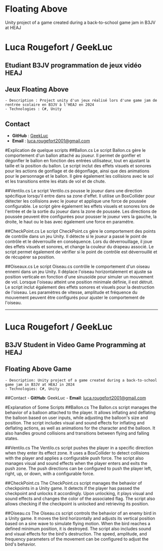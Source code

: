 # Floating Above
Unity project of a game created during a back-to-school game jam in B3JV at HEAJ

# Luca Rougefort / GeekLuc
## Etudiant B3JV programmation de jeux vidéo HEAJ

## **Jeux Floating Above**
    - Description : Project unity d'un jeux réalisé lors d'une game jam de rentrée scolaire en B3JV à l'HEAJ en 2024
    - Technologies : C#, Unity

## Contact
- **GitHub** : [GeekLuc](https://github.com/GeekLuc)
- **Email** : [luca.rougefort2001@gmail.com](luca.rougefort2001@gmail.com)

#Explication de quelque scripts
##Ballon.cs
Le script Ballon.cs gère le comportement d'un ballon attaché au joueur. Il permet de gonfler et dégonfler le ballon en fonction des entrées utilisateur, tout en ajustant la taille et la position du ballon. Le script inclut des effets visuels et sonores pour les actions de gonflage et de dégonflage, ainsi que des animations pour le personnage et le ballon. Il gère également les collisions avec le sol et les transitions entre les états de vol et de chute.

##Ventilo.cs
Le script Ventilo.cs pousse le joueur dans une direction spécifique lorsqu'il entre dans sa zone d'effet. Il utilise un BoxCollider pour détecter les collisions avec le joueur et applique une force de poussée configurable. Le script gère également les effets visuels et sonores lors de l'entrée et de la sortie du joueur dans la zone de poussée. Les directions de poussée peuvent être configurées pour pousser le joueur vers la gauche, la droite, le haut ou le bas avec également une force en paramétre.

##CheckPoint.cs
Le script CheckPoint.cs gère le comportement des points de contrôle dans un jeu Unity. Il détecte si le joueur a passé le point de contrôle et le déverrouille en conséquence. Lors du déverrouillage, il joue des effets visuels et sonores, et change la couleur du drapeau associé. Le script permet également de vérifier si le point de contrôle est déverrouillé et de récupérer sa position.

##Oiseaux.cs
Le script Oiseau.cs contrôle le comportement d'un oiseau ennemi dans un jeu Unity. Il déplace l'oiseau horizontalement et ajuste sa position verticale en fonction d'une sinusoïde pour simuler un mouvement de vol. Lorsque l'oiseau atteint une position minimale définie, il est détruit. Le script inclut également des effets sonores et visuels pour la destruction de l'oiseau. Les paramètres de vitesse, amplitude et fréquence du mouvement peuvent être configurés pour ajuster le comportement de l'oiseau.

------------------------------------------------------------------------------------------------------------------------------------------------------------------------------------------------

# Luca Rougefort / GeekLuc
## B3JV Student in Video Game Programming at HEAJ


## **Floating Above Game**
    - Description: Unity project of a game created during a back-to-school game jam in B3JV at HEAJ in 2024
    - Technologies: C#, Unity
    
##Contact
    - **GitHub**: GeekLuc
    - **Email**: luca.rougefort2001@gmail.com
    
#Explanation of Some Scripts
##Ballon.cs
The Ballon.cs script manages the behavior of a balloon attached to the player. It allows inflating and deflating the balloon based on user inputs, while adjusting the balloon's size and position. The script includes visual and sound effects for inflating and deflating actions, as well as animations for the character and the balloon. It also handles ground collisions and transitions between flying and falling states.

##Ventilo.cs
The Ventilo.cs script pushes the player in a specific direction when they enter its effect zone. It uses a BoxCollider to detect collisions with the player and applies a configurable push force. The script also manages visual and sound effects when the player enters and exits the push zone. The push directions can be configured to push the player left, right, up, or down, with a configurable force.

##CheckPoint.cs
The CheckPoint.cs script manages the behavior of checkpoints in a Unity game. It detects if the player has passed the checkpoint and unlocks it accordingly. Upon unlocking, it plays visual and sound effects and changes the color of the associated flag. The script also allows checking if the checkpoint is unlocked and retrieving its position.

##Oiseau.cs
The Oiseau.cs script controls the behavior of an enemy bird in a Unity game. It moves the bird horizontally and adjusts its vertical position based on a sine wave to simulate flying motion. When the bird reaches a defined minimum position, it is destroyed. The script also includes sound and visual effects for the bird's destruction. The speed, amplitude, and frequency parameters of the movement can be configured to adjust the bird's behavior.
